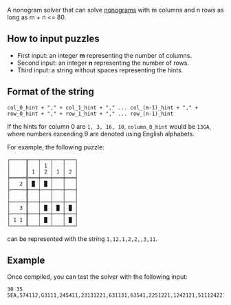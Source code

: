A nonogram solver that can solve [nonograms](https://en.wikipedia.org/wiki/Nonogram) with m columns and n rows as long as m + n <= 80.

## How to input puzzles
- First input: an integer **m** representing the number of columns.
- Second input: an integer **n** representing the number of rows.
- Third input: a string without spaces representing the hints.

## Format of the string

```
col_0_hint + "," + col_1_hint + "," ... col_(m-1)_hint + "," + row_0_hint + "," + row_1_hint + "," ... row_(n-1)_hint
```

If the hints for column 0 are `1, 3, 16, 10`, `column_0_hint` would be `13GA`, where numbers exceeding 9 are denoted using English alphabets.

For example, the following puzzle:

```
┌─────╥───┬───┬───┬───┐
│     ║   │ 1 │   │   │
│     ║ 1 │ 2 │ 1 │ 2 │
╞═════╬═══╪═══╪═══╪═══╡
│   2 ║ █ │ █ │   │   │
├─────╫───┼───┼───┼───┤
│     ║   │   │   │   │
├─────╫───┼───┼───┼───┤
│   3 ║   │ █ │ █ │ █ │
├─────╫───┼───┼───┼───┤
│ 1 1 ║   │ █ │   │ █ │
└─────╨───┴───┴───┴───┘
```

can be represented with the string `1,12,1,2,2,,3,11`.

## Example

Once compiled, you can test the solver with the following input:
```
30 35
5EA,574112,G3111,245411,23131221,631131,63541,2251221,1242121,511124221,61511212121,721211144,72212122,72114,633112,631111,113311,63131,63221,A321,4231,651221,733132,721311,15A211,1E1312,D2283,566224,5E1215,872225,798,67334,328334,32839,8739,8B61,54151,2586,15D5,4J4,5235,611117,513316,4111122,39122,41517,121118,1215423,444212,338215,3412244,2152521,11C5,131,1212,1123,1421,1212,11,1212,21213,11414,22225,3346,33
```